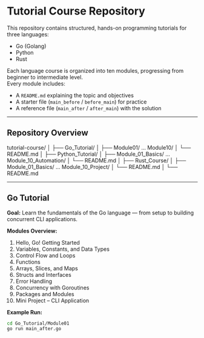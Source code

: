 # Tutorial Course Repository

This repository contains structured, hands-on programming tutorials for three languages:

- Go (Golang)
- Python
- Rust

Each language course is organized into ten modules, progressing from beginner to intermediate level.  
Every module includes:

- A `README.md` explaining the topic and objectives  
- A starter file (`main_before` / `before_main`) for practice  
- A reference file (`main_after` / `after_main`) with the solution  

---

## Repository Overview

tutorial-course/
│
├── Go_Tutorial/
│ ├── Module01/ … Module10/
│ └── README.md
│
├── Python_Tutorial/
│ ├── Module_01_Basics/ … Module_10_Automation/
│ └── README.md
│
├── Rust_Course/
│ ├── Module_01_Basics/ … Module_10_Project/
│ └── README.md
│
└── README.md

---

## Go Tutorial

**Goal:** Learn the fundamentals of the Go language — from setup to building concurrent CLI applications.

**Modules Overview:**

1. Hello, Go! Getting Started  
2. Variables, Constants, and Data Types  
3. Control Flow and Loops  
4. Functions  
5. Arrays, Slices, and Maps  
6. Structs and Interfaces  
7. Error Handling  
8. Concurrency with Goroutines  
9. Packages and Modules  
10. Mini Project – CLI Application  

**Example Run:**

```bash
cd Go_Tutorial/Module01
go run main_after.go
